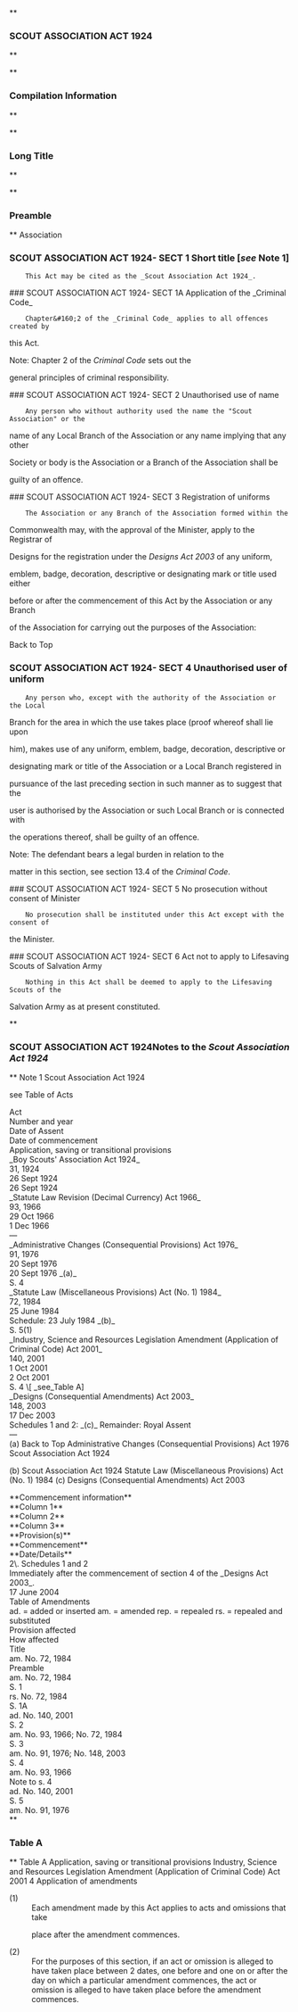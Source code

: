 **

###  SCOUT ASSOCIATION ACT 1924 
**


**

###  Compilation Information 
**










**

###  Long Title 
**

**

###  Preamble 
**
Association




###  SCOUT ASSOCIATION ACT 1924- SECT 1  Short title [_see_ Note 1] 
<dl compact="">

		This Act may be cited as the _Scout Association Act 1924_.

 </dl>
###  SCOUT ASSOCIATION ACT 1924- SECT 1A  Application of the _Criminal Code_ 
<dl compact="">

		Chapter&#160;2 of the _Criminal Code_ applies to all offences created by

this Act.

 </dl>
<dl compact="">

Note:	Chapter&#160;2 of the _Criminal Code_ sets out the

general principles of criminal responsibility.

 </dl>
###  SCOUT ASSOCIATION ACT 1924- SECT 2  Unauthorised use of name 
<dl compact="">

		Any person who without authority used the name the "Scout Association" or the

name of any Local Branch of the Association or any name implying that any other

Society or body is the Association or a Branch of the Association shall be

guilty of an offence.

 </dl>
###  SCOUT ASSOCIATION ACT 1924- SECT 3  Registration of uniforms 
<dl compact="">

		The Association or any Branch of the Association formed within the

Commonwealth may, with the approval of the Minister, apply to the Registrar of

Designs for the registration under the _Designs Act 2003_ of any uniform,

emblem, badge, decoration, descriptive or designating mark or title used either

before or after the commencement of this Act by the Association or any Branch

of the Association for carrying out the purposes of the Association:

 </dl>

Back to Top

###  SCOUT ASSOCIATION ACT 1924- SECT 4  Unauthorised user of uniform 
<dl compact="">

		Any person who, except with the authority of the Association or the Local

Branch for the area in which the use takes place (proof whereof shall lie upon

him), makes use of any uniform, emblem, badge, decoration, descriptive or

designating mark or title of the Association or a Local Branch registered in

pursuance of the last preceding section in such manner as to suggest that the

user is authorised by the Association or such Local Branch or is connected with

the operations thereof, shall be guilty of an offence.

 </dl>
<dl compact="">

Note:	The defendant bears a legal burden in relation to the

matter in this section, see section&#160;13.4 of the _Criminal Code_.

 </dl>
###  SCOUT ASSOCIATION ACT 1924- SECT 5  No prosecution without consent of Minister 
<dl compact="">

		No prosecution shall be instituted under this Act except with the consent of

the Minister. 

 </dl>
###  SCOUT ASSOCIATION ACT 1924- SECT 6  Act not to apply to Lifesaving Scouts of Salvation Army 
<dl compact="">

		Nothing in this Act shall be deemed to apply to the Lifesaving Scouts of the

Salvation Army as at present constituted. 

 </dl>
**

###  SCOUT ASSOCIATION ACT 1924<centreit>Notes to the _Scout Association Act 1924_ </centreit>
**
Note 1
Scout Association Act 1924

see
Table of Acts
<tr align="left">
  <td colspan="1" align="left">
    <div>Act</div>

  </td>
  <td colspan="1" align="left">
    <div>Number 
and year</div>

  </td>
  <td colspan="1" align="left">
    <div>Date 
of Assent</div>

  </td>
  <td colspan="1" align="left">
    <div>Date of commencement</div>

  </td>
  <td colspan="1" align="left">
    <div>Application, saving or transitional provisions</div>

  </td>
</tr>
<tr align="left">
  <td colspan="1" align="left">
    <div>_Boy Scouts' Association Act 1924_</div>

  </td>
  <td colspan="1" align="left">
    <div>31, 1924</div>

  </td>
  <td colspan="1" align="left">
    <div>26 Sept 1924</div>

  </td>
  <td colspan="1" align="left">
    <div>26 Sept 1924</div>

  </td>
  <td colspan="1" align="left">

  </td>
</tr>
<tr align="left">
  <td colspan="1" align="left">
    <div>_Statute Law Revision (Decimal Currency) Act 1966_</div>

  </td>
  <td colspan="1" align="left">
    <div>93, 1966</div>

  </td>
  <td colspan="1" align="left">
    <div>29 Oct 1966</div>

  </td>
  <td colspan="1" align="left">
    <div>1 Dec 1966</div>

  </td>
  <td colspan="1" align="left">
    <div>&#151;</div>

  </td>
</tr>
<tr align="left">
  <td colspan="1" align="left">
    <div>_Administrative Changes (Consequential Provisions) Act 1976_</div>

  </td>
  <td colspan="1" align="left">
    <div>91, 1976</div>

  </td>
  <td colspan="1" align="left">
    <div>20 Sept 1976</div>

  </td>
  <td colspan="1" align="left">
    <div>20 Sept 1976 _(a)_</div>

  </td>
  <td colspan="1" align="left">
    <div>S. 4</div>

  </td>
</tr>
<tr align="left">
  <td colspan="1" align="left">
    <div>_Statute Law (Miscellaneous Provisions) Act (No.&#160;1) 1984_</div>

  </td>
  <td colspan="1" align="left">
    <div>72, 1984</div>

  </td>
  <td colspan="1" align="left">
    <div>25&#160;June 1984</div>

  </td>
  <td colspan="1" align="left">
    <div>Schedule: 23&#160;July 1984 _(b)_</div>

  </td>
  <td colspan="1" align="left">
    <div>S. 5(1)</div>

  </td>
</tr>
<tr align="left">
  <td colspan="1" align="left">
    <div>_Industry, Science and Resources Legislation Amendment (Application of Criminal Code) Act 2001_</div>

  </td>
  <td colspan="1" align="left">
    <div>140, 2001</div>

  </td>
  <td colspan="1" align="left">
    <div>1 Oct 2001</div>

  </td>
  <td colspan="1" align="left">
    <div>2 Oct 2001</div>

  </td>
  <td colspan="1" align="left">
    <div>S. 4 \[ _see_Table A]</div>

  </td>
</tr>
<tr align="left">
  <td colspan="1" align="left">
    <div>_Designs (Consequential Amendments) Act 2003_</div>

  </td>
  <td colspan="1" align="left">
    <div>148, 2003</div>

  </td>
  <td colspan="1" align="left">
    <div>17 Dec 2003</div>

  </td>
  <td colspan="1" align="left">
    <div>Schedules 1 and 2: _(c)_ 
Remainder: Royal Assent</div>

  </td>
  <td colspan="1" align="left">
    <div>&#151;</div>

  </td>
</tr>
(a) Back to Top
Administrative Changes (Consequential Provisions) Act 1976
Scout
Association Act 1924

(b)
Scout Association Act 1924
Statute Law (Miscellaneous Provisions) Act (No. 1) 1984
(c)
Designs (Consequential Amendments) Act 2003
<tr align="left">
  <th colspan="1" align="left">
    <div>**Commencement information**</div>

  </th>
</tr>
<tr align="left">
  <th colspan="1" align="left">
    <div>**Column 1**</div>

  </th>
  <th colspan="1" align="left">
    <div>**Column 2**</div>

  </th>
  <th colspan="1" align="left">
    <div>**Column 3**</div>

  </th>
</tr>
<tr align="left">
  <th colspan="1" align="left">
    <div>**Provision(s)**</div>

  </th>
  <th colspan="1" align="left">
    <div>**Commencement**</div>

  </th>
  <th colspan="1" align="left">
    <div>**Date/Details**</div>

  </th>
</tr>
<tr align="left">
  <td colspan="1" align="left">
    <div>2\. Schedules&#160;1 and 2</div>

  </td>
  <td colspan="1" align="left">
    <div>Immediately after the commencement of section&#160;4 of the _Designs Act 2003_.</div>

  </td>
  <td colspan="1" align="left">
    <div>17 June 2004</div>

  </td>
</tr>
Table of Amendments
<tr align="left">
  <td colspan="1" align="left">
    <div>ad. = added or inserted am. = amended rep. = repealed rs. = repealed and substituted</div>

  </td>
</tr>
<tr align="left">
  <td colspan="1" align="left">
    <div>Provision affected</div>

  </td>
  <td colspan="1" align="left">
    <div>How affected</div>

  </td>
</tr>
<tr align="left">
  <td colspan="1" align="left">
    <div>Title</div>

  </td>
  <td colspan="1" align="left">
    <div>am. No.&#160;72, 1984</div>

  </td>
</tr>
<tr align="left">
  <td colspan="1" align="left">
    <div>Preamble</div>

  </td>
  <td colspan="1" align="left">
    <div>am. No.&#160;72, 1984</div>

  </td>
</tr>
<tr align="left">
  <td colspan="1" align="left">
    <div>S. 1</div>

  </td>
  <td colspan="1" align="left">
    <div>rs. No.&#160;72, 1984</div>

  </td>
</tr>
<tr align="left">
  <td colspan="1" align="left">
    <div>S. 1A</div>

  </td>
  <td colspan="1" align="left">
    <div>ad. No. 140, 2001</div>

  </td>
</tr>
<tr align="left">
  <td colspan="1" align="left">
    <div>S. 2</div>

  </td>
  <td colspan="1" align="left">
    <div>am. No.&#160;93, 1966; No.&#160;72, 1984</div>

  </td>
</tr>
<tr align="left">
  <td colspan="1" align="left">
    <div>S. 3</div>

  </td>
  <td colspan="1" align="left">
    <div>am. No.&#160;91, 1976; No. 148, 2003</div>

  </td>
</tr>
<tr align="left">
  <td colspan="1" align="left">
    <div>S. 4</div>

  </td>
  <td colspan="1" align="left">
    <div>am. No.&#160;93, 1966</div>

  </td>
</tr>
<tr align="left">
  <td colspan="1" align="left">
    <div>Note to s. 4</div>

  </td>
  <td colspan="1" align="left">
    <div>ad. No. 140, 2001</div>

  </td>
</tr>
<tr align="left">
  <td colspan="1" align="left">
    <div>S. 5</div>

  </td>
  <td colspan="1" align="left">
    <div>am. No.&#160;91, 1976</div>

  </td>
</tr>
**

###  Table A 
**
Table A
Application, saving or transitional provisions
Industry, Science and Resources Legislation Amendment (Application of Criminal Code) Act 2001
4  Application of amendments
<dl compact="">

<dt>(1)</dt><dd>Each amendment made by this Act applies to acts and omissions that take

place after the amendment commences.</dd> <dt>(2)</dt><dd>For the purposes of this section, if an act or omission is alleged to have taken place between 2 dates, one before and one on or after the day on which a particular amendment commences, the act or omission is alleged to have taken place before the amendment commences. </dd> </dl>






